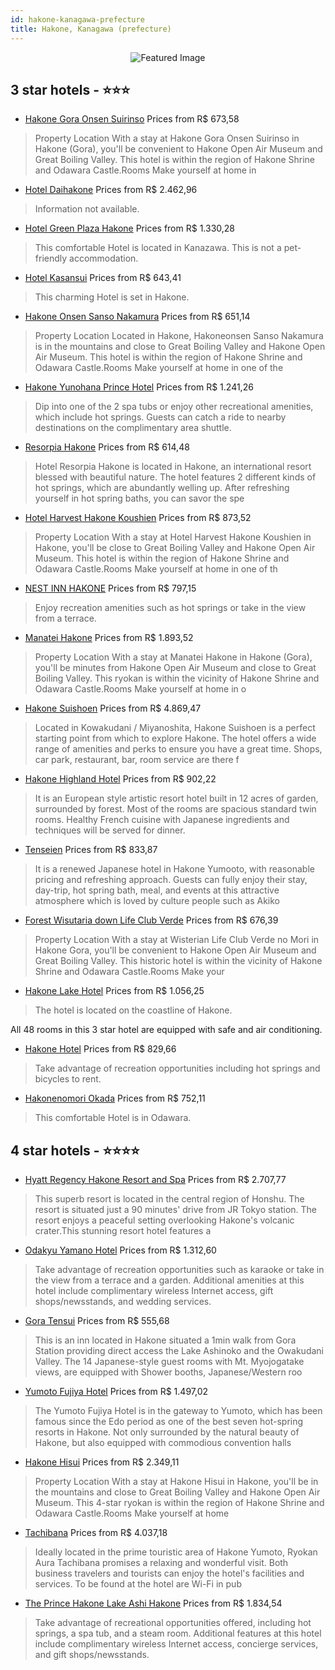 ```yaml
---
id: hakone-kanagawa-prefecture
title: Hakone, Kanagawa (prefecture)
---
```


<center><img src="https://i.travelapi.com/hotels/10000000/9460000/9454600/9454505/bb6d1528_z.jpg" alt="Featured Image" /></center>


##  3 star hotels - ⭐️⭐️⭐️

-    [Hakone Gora Onsen Suirinso](https://us.hurb.com/hotels/hakone/hakone-gora-onsen-suirinso-JNP-JP01953N?cmp=18055) Prices from R$ 673,58
   > Property Location With a stay at Hakone Gora Onsen Suirinso in Hakone (Gora), you&apos;ll be convenient to Hakone Open Air Museum and Great Boiling Valley. This hotel is within the region of Hakone Shrine and Odawara Castle.Rooms Make yourself at home in 
-    [Hotel Daihakone](https://us.hurb.com/hotels/hakone/hotel-daihakone-JNP-JP754368?cmp=18055) Prices from R$ 2.462,96
   > Information not available.
-    [Hotel Green Plaza Hakone](https://us.hurb.com/hotels/hakone/hotel-green-plaza-hakone-JNP-JP418696?cmp=18055) Prices from R$ 1.330,28
   > This comfortable Hotel is located in Kanazawa. This is not a pet-friendly accommodation. 
-    [Hotel Kasansui](https://us.hurb.com/hotels/hakone/hotel-kasansui-JNP-JP846629?cmp=18055) Prices from R$ 643,41
   > This charming Hotel is set in Hakone. 
-    [Hakone Onsen Sanso Nakamura](https://us.hurb.com/hotels/hakone/hakone-onsen-sanso-nakamura-JNP-JP348763?cmp=18055) Prices from R$ 651,14
   > Property Location Located in Hakone, Hakoneonsen Sanso Nakamura is in the mountains and close to Great Boiling Valley and Hakone Open Air Museum. This hotel is within the region of Hakone Shrine and Odawara Castle.Rooms Make yourself at home in one of the
-    [Hakone Yunohana Prince Hotel](https://us.hurb.com/hotels/hakone/hakone-yunohana-prince-hotel-JNP-JP265108?cmp=18055) Prices from R$ 1.241,26
   > Dip into one of the 2 spa tubs or enjoy other recreational amenities, which include hot springs. Guests can catch a ride to nearby destinations on the complimentary area shuttle.
-    [Resorpia Hakone](https://us.hurb.com/hotels/hakone/resorpia-hakone-JNP-JP804682?cmp=18055) Prices from R$ 614,48
   > Hotel Resorpia Hakone is located in Hakone, an international resort blessed with beautiful nature.  The hotel features 2 different kinds of hot springs, which are abundantly welling up.  After refreshing yourself in hot spring baths, you can savor the spe
-    [Hotel Harvest Hakone Koushien](https://us.hurb.com/hotels/hakone/hotel-harvest-hakone-koushien-JNP-JP966621?cmp=18055) Prices from R$ 873,52
   > Property Location With a stay at Hotel Harvest Hakone Koushien in Hakone, you&apos;ll be close to Great Boiling Valley and Hakone Open Air Museum. This hotel is within the region of Hakone Shrine and Odawara Castle.Rooms Make yourself at home in one of th
-    [NEST INN HAKONE](https://us.hurb.com/hotels/hakone/nest-inn-hakone-JNP-JP01281K?cmp=18055) Prices from R$ 797,15
   > Enjoy recreation amenities such as hot springs or take in the view from a terrace.
-    [Manatei Hakone](https://us.hurb.com/hotels/hakone/manatei-hakone-JNP-JP952130?cmp=18055) Prices from R$ 1.893,52
   > Property Location With a stay at Manatei Hakone in Hakone (Gora), you&apos;ll be minutes from Hakone Open Air Museum and close to Great Boiling Valley. This ryokan is within the vicinity of Hakone Shrine and Odawara Castle.Rooms Make yourself at home in o
-    [Hakone Suishoen](https://us.hurb.com/hotels/hakone/hakone-suishoen-JNP-JP320123?cmp=18055) Prices from R$ 4.869,47
   > Located in Kowakudani / Miyanoshita, Hakone Suishoen is a perfect starting point from which to explore Hakone. The hotel offers a wide range of amenities and perks to ensure you have a great time. Shops, car park, restaurant, bar, room service are there f
-    [Hakone Highland Hotel](https://us.hurb.com/hotels/hakone/hakone-highland-hotel-JNP-JP767841?cmp=18055) Prices from R$ 902,22
   > It is an European style artistic resort hotel built in 12 acres of garden, surrounded by forest.  Most of the rooms are spacious standard twin rooms.  Healthy French cuisine with Japanese ingredients and techniques will be served for dinner. 
-    [Tenseien](https://us.hurb.com/hotels/hakone/tenseien-JNP-JP853978?cmp=18055) Prices from R$ 833,87
   > It is a renewed Japanese hotel in Hakone Yumooto, with reasonable pricing and refreshing approach.  Guests can fully enjoy their stay, day-trip, hot spring bath, meal, and events at this attractive atmosphere which is loved by culture people such as Akiko
-    [Forest Wisutaria down Life Club Verde](https://us.hurb.com/hotels/hakone/forest-wisutaria-down-life-club-verde-JNP-JP353889?cmp=18055) Prices from R$ 676,39
   > Property Location With a stay at Wisterian Life Club Verde no Mori in Hakone Gora, you&apos;ll be convenient to Hakone Open Air Museum and Great Boiling Valley. This historic hotel is within the vicinity of Hakone Shrine and Odawara Castle.Rooms Make your
-    [Hakone Lake Hotel](https://us.hurb.com/hotels/hakone/hakone-lake-hotel-JNP-JP081146?cmp=18055) Prices from R$ 1.056,25
   > The hotel is located on the coastline of Hakone.

All 48 rooms in this 3 star hotel are equipped with safe and air conditioning.
-    [Hakone Hotel](https://us.hurb.com/hotels/hakone/hakone-hotel-JNP-JP769870?cmp=18055) Prices from R$ 829,66
   > Take advantage of recreation opportunities including hot springs and bicycles to rent.
-    [Hakonenomori Okada](https://us.hurb.com/hotels/hakone/hakonenomori-okada-JNP-JP235957?cmp=18055) Prices from R$ 752,11
   > This comfortable Hotel is in Odawara. 

##  4 star hotels - ⭐️⭐️⭐️⭐️

-    [Hyatt Regency Hakone Resort and Spa](https://us.hurb.com/hotels/hakone/hyatt-regency-hakone-resort-and-spa-JNP-JP994814?cmp=18055) Prices from R$ 2.707,77
   > This superb resort is located in the central region of Honshu. The resort is situated just a 90 minutes&apos; drive from JR Tokyo station. The resort enjoys a peaceful setting overlooking Hakone&apos;s volcanic crater.This stunning resort hotel features a
-    [Odakyu Yamano Hotel](https://us.hurb.com/hotels/hakone/odakyu-yamano-hotel-JNP-JP823757?cmp=18055) Prices from R$ 1.312,60
   > Take advantage of recreation opportunities such as karaoke or take in the view from a terrace and a garden. Additional amenities at this hotel include complimentary wireless Internet access, gift shops/newsstands, and wedding services.
-    [Gora Tensui](https://us.hurb.com/hotels/hakone/gora-tensui-JNP-JP252744?cmp=18055) Prices from R$ 555,68
   > This is an inn located in Hakone situated a 1min walk from Gora Station providing direct access the Lake Ashinoko and the Owakudani Valley. The 14 Japanese-style guest rooms with Mt. Myojogatake views, are equipped with Shower booths, Japanese/Western roo
-    [Yumoto Fujiya Hotel](https://us.hurb.com/hotels/hakone/yumoto-fujiya-hotel-JNP-JP995989?cmp=18055) Prices from R$ 1.497,02
   > The Yumoto Fujiya Hotel is in the gateway to Yumoto, which has been famous since the Edo period as one of the best seven hot-spring resorts in Hakone.  Not only surrounded by the natural beauty of Hakone, but also equipped with commodious convention halls
-    [Hakone Hisui](https://us.hurb.com/hotels/hakone/hakone-hisui-JNP-JP788372?cmp=18055) Prices from R$ 2.349,11
   > Property Location With a stay at Hakone Hisui in Hakone, you&apos;ll be in the mountains and close to Great Boiling Valley and Hakone Open Air Museum. This 4-star ryokan is within the region of Hakone Shrine and Odawara Castle.Rooms Make yourself at home 
-    [Tachibana](https://us.hurb.com/hotels/hakone/tachibana-JNP-JP354943?cmp=18055) Prices from R$ 4.037,18
   > Ideally located in the prime touristic area of Hakone Yumoto, Ryokan Aura Tachibana promises a relaxing and wonderful visit. Both business travelers and tourists can enjoy the hotel&apos;s facilities and services. To be found at the hotel are Wi-Fi in pub
-    [The Prince Hakone Lake Ashi Hakone](https://us.hurb.com/hotels/hakone/the-prince-hakone-lake-ashi-hakone-JNP-JP646703?cmp=18055) Prices from R$ 1.834,54
   > Take advantage of recreational opportunities offered, including hot springs, a spa tub, and a steam room. Additional features at this hotel include complimentary wireless Internet access, concierge services, and gift shops/newsstands.
